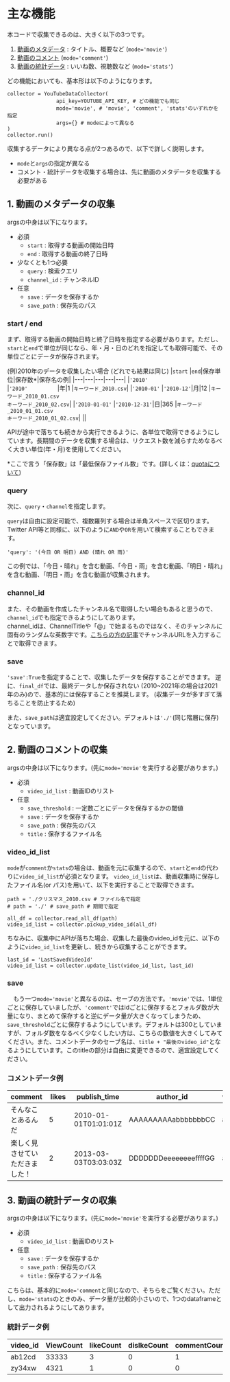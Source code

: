 # 主な機能
本コードで収集できるのは、大きく以下の3つです。
1. [動画のメタデータ](#1-動画のメタデータの収集) : タイトル、概要など (`mode='movie'`)
2. [動画のコメント](#2-動画のコメントの収集) (`mode='comment'`)
3. [動画の統計データ](#3-動画の統計データの収集) : いいね数、視聴数など (`mode='stats'`)

どの機能においても、基本形は以下のようになります。
```
collector = YouTubeDataCollector(
                api_key=YOUTUBE_API_KEY, # どの機能でも同じ
                mode='movie', # 'movie', 'comment', 'stats'のいずれかを指定
                args={} # modeによって異なる
)
collector.run()
```
収集するデータにより異なる点が2つあるので、以下で詳しく説明します。
- `mode`と`args`の指定が異なる
- コメント・統計データを収集する場合は、先に動画のメタデータを収集する必要がある


## 1. 動画のメタデータの収集

argsの中身は以下になります。
- 必須
    - `start` : 取得する動画の開始日時
    - `end` : 取得する動画の終了日時
- 少なくとも1つ必要
    - `query` : 検索クエリ
    - `channel_id` : チャンネルID
- 任意
    - `save` : データを保存するか
    - `save_path` : 保存先のパス

### start / end
まず、取得する動画の開始日時と終了日時を指定する必要があります。ただし、`start`と`end`で単位が同じなら、年・月・日のどれを指定しても取得可能で、その単位ごとにデータが保存されます。

(例)2010年のデータを収集したい場合 (どれでも結果は同じ)
|`start` |`end`|保存単位|保存数*|保存名の例|
|---|---|---|---|---|
|`'2010'`  　　　　　　|`'2010'`　　　　　|年|1  |`キーワード_2010.csv`|
|`'2010-01'`  |`'2010-12'`|月|12  |`キーワード_2010_01.csv`<br>`キーワード_2010_02.csv`|
|`'2010-01-01'`  |`'2010-12-31'`|日|365  |`キーワード_2010_01_01.csv`<br>`キーワード_2010_01_02.csv`|
||

APIが途中で落ちても続きから実行できるように、各単位で取得できるようにしています。長期間のデータを収集する場合は、リクエスト数を減らすためなるべく大きい単位(年・月)を使用してください。

*ここで言う「保存数」は「最低保存ファイル数」です。(詳しくは：[quotaについて](#quotaについて))

### query
次に、`query`・`channel`を指定します。

`query`は自由に設定可能で、複数羅列する場合は半角スペースで区切ります。Twitter API等と同様に、以下のように`AND`や`OR`を用いて検索することもできます。
```
'query': '(今日 OR 明日) AND (晴れ OR 雨)'
```
この例では、「今日・晴れ」を含む動画、「今日・雨」を含む動画、「明日・晴れ」を含む動画、「明日・雨」を含む動画が収集されます。

### channel_id
また、その動画を作成したチャンネル名で取得したい場合もあると思うので、`channel_id`でも指定できるようにしてあります。  
channel_idは、ChannelTitleや「@」で始まるものではなく、そのチャンネルに固有のランダムな英数字です。[こちらの方の記事](https://ilr.jp/tech/485/)でチャンネルURLを入力することで取得できます。

### save
`'save':True`を指定することで、収集したデータを保存することができます。
逆に、`final_df`では、最終データしか保存されない (2010~2021年の場合は2021年のみ)ので、基本的には保存することを推奨します。 (収集データが多すぎて落ちることを防止するため)

また、`save_path`は適宜設定してください。デフォルトは`'./'`(同じ階層に保存)となっています。


## 2. 動画のコメントの収集

argsの中身は以下になります。(先に`mode='movie'`を実行する必要があります。)
- 必須
    - `video_id_list` : 動画IDのリスト
- 任意
    - `save_threshold` : 一定数ごとにデータを保存するかの閾値
    - `save` : データを保存するか
    - `save_path` : 保存先のパス
    - `title` : 保存するファイル名

### video_id_list
`mode`が`comment`か`stats`の場合は、動画を元に収集するので、`start`と`end`の代わりに`video_id_list`が必須となります。
`video_id_list`は、動画収集時に保存したファイル名(or パス)を用いて、以下を実行することで取得できます。
```
path = './クリスマス_2010.csv # ファイル名で指定
# path = './' # save_path # 期間で指定

all_df = collector.read_all_df(path)
video_id_list = collector.pickup_video_id(all_df)
```

ちなみに、収集中にAPIが落ちた場合、収集した最後のvideo_idを元に、以下のように`video_id_list`を更新し、続きから収集することができます。

```
last_id = 'LastSavedVideoId'
video_id_list = collector.update_list(video_id_list, last_id)
```

### save
　もう一つ`mode='movie'`と異なるのは、セーブの方法です。`'movie'`では、1単位ごとに保存していましたが、`'comment'`ではidごとに保存するとフォルダ数が大量になり、まとめて保存すると逆にデータ量が大きくなってしまうため、`save_threshold`ごとに保存するようにしています。デフォルトは300としていますが、フォルダ数をなるべく少なくしたい方は、こちらの数値を大きくしてみてください。また、コメントデータのセーブ名は、`title + "最後のvideo_id"`となるようにしています。このtitleの部分は自由に変更できるので、適宜設定してください。

### コメントデータ例
|comment  |likes |publish_time  |author_id| video_id|
|---|---|---|---|---|
|そんなことあるんだ  |5　　|2010-01-01T01:01:01Z |AAAAAAAAAabbbbbbbCC|ab12cd|
|楽しく見させていただきました！  |2|2013-03-03T03:03:03Z |DDDDDDDeeeeeeeeffffGG|ab12cd|

## 3. 動画の統計データの収集
argsの中身は以下になります。(先に`mode='movie'`を実行する必要があります。)
- 必須
    - `video_id_list` : 動画IDのリスト
- 任意
    - `save` : データを保存するか
    - `save_path` : 保存先のパス
    - `title` : 保存するファイル名

こちらは、基本的に`mode='comment`と同じなので、そちらをご覧ください。ただし、`mode='stats`のときのみ、データ量が比較的小さいので、1つのdataframeとして出力されるようにしてあります。

### 統計データ例
|video_id  |ViewCount  |likeCount  |dislkeCount| commentCount|
|---|---|---|---|---|
|ab12cd|33333 |3|0|1|
|zy34xw|4321 |1|0|0|